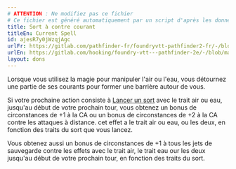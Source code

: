 ```yaml
---
# ATTENTION : Ne modifiez pas ce fichier
# Ce fichier est généré automatiquement par un script d'après les données du module Foundry VTT officiel et de sa traduction
title: Sort à contre courant
titleEn: Current Spell
id: ajesR7y0jWzqjAgc
urlFr: https://gitlab.com/pathfinder-fr/foundryvtt-pathfinder2-fr/-/blob/master/data/feats/ajesR7y0jWzqjAgc.htm
urlEn: https://gitlab.com/hooking/foundry-vtt---pathfinder-2e/-/blob/master/packs/data/feats.db/current-spell.json
layout: dons
---
```

Lorsque vous utilisez la magie pour manipuler l'air ou l'eau, vous détournez une partie de ses courants pour former une barrière autour de vous.

Si votre prochaine action consiste à [Lancer un sort](../actions/lancer-un-sort.md) avec le trait air ou eau, jusqu'au début de votre prochain tour, vous obtenez un bonus de circonstances de +1 à la CA ou un bonus de circonstances de +2 à la CA contre les attaques à distance. cet effet a le trait air ou eau, ou les deux, en fonction des traits du sort que vous lancez.

Vous obtenez aussi un bonus de circonstances de +1 à tous les jets de sauvegarde contre les effets avec le trait air, le trait eau our les deux jusqu'au début de votre prochain tour, en fonction des traits du sort.
